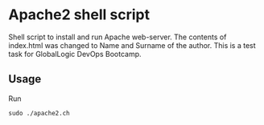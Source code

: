 # Apache2 shell script

Shell script to install and run Apache web-server. The contents of index.html was changed to Name and Surname of the author. This is a test task for GlobalLogic DevOps Bootcamp.

## Usage
Run
```console
sudo ./apache2.ch
```
